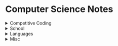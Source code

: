 # Computer Science Notes

<details>
    <summary>Competitive Coding</summary>

- [Data Structures & Algorithms](./topics/algo.md)
- [Time & Space Complexity](./topics/time-space-complex.md)
- Math

</details>

<details>
    <summary>School</summary>

- [CSCI-UA.100 & CSCI-UA.101 (Intro CS)](./topics/cs100-101.md)
- [CSCI-UA.102 (Data Structures)](./topics/cs102.md)
- [CSCI-UA.202 (Operating Systems)](./topics/cs202.md)
- [CSCI-UA.479 (Data Management & Analysis)](./topics/cs479.md)
- [CSCI-UA.480-069 (Agile Software Development & DevOps)](./topics/cs480-069.md)
- [CSCI-UA.480-051 (Parallel Computing)](./topics/cs480-051.md)

</details>

<details>
    <summary>Languages</summary>

- [Python Basics](./topics/python-basics.md)
- [Java Basics](./topics/java-basics.md)
- [JavaScript Nuances](./topics/js-nuances.md)
- [HTML Tags & Elements](./topics/html-tags.md)

</details>

<details>
    <summary>Misc</summary>

- [Coding Architecture](./topics/coding_architecture.md)
- [Web Development](./topics/web-dev.md)
- [Elitebook 840 G7 Experience](./topics/elitebook-840-g7.md)

</details>